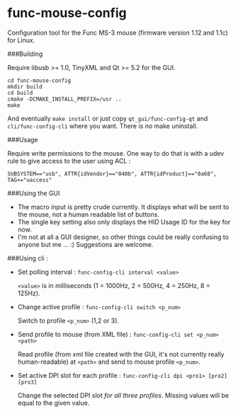 func-mouse-config
=================

Configuration tool for the Func MS-3 mouse (firmware version 1.12 and 1.1c) for Linux.

###Building

Require libusb >= 1.0, TinyXML and Qt >= 5.2 for the GUI.

    cd func-mouse-config
    mkdir build
    cd build
    cmake -DCMAKE_INSTALL_PREFIX=/usr ..
    make

And eventually `make install` or just copy `qt_gui/func-config-qt` and
`cli/func-config-cli` where you want. There is *no* make uninstall.

###Usage

Require write permissions to the mouse.
One way to do that is with a udev rule to give access to the user using ACL :

    SUBSYSTEM=="usb", ATTR{idVendor}=="040b", ATTR{idProduct}=="0a68", TAG+="uaccess"


###Using the GUI

- The macro input is pretty crude currently. It displays what will be 
   sent to the mouse, not a human readable list of buttons.
- The single key setting also only displays the HID Usage ID for the key for now.
- I'm not at all a GUI designer, so other things could be really confusing to anyone but me ... :) Suggestions are welcome.

###Using cli :

- Set polling interval : `func-config-cli interval <value>`
 
    `<value>` is in milliseconds (1 = 1000Hz, 2 = 500Hz, 4 = 250Hz, 8 = 125Hz).

- Change active profile : `func-config-cli switch <p_num>`

    Switch to profile `<p_num>` (1,2 or 3).

- Send profile to mouse (from XML file) : `func-config-cli set <p_num> <path>`

    Read profile (from xml file created with the GUI, it's not currently 
    really human-readable) at `<path>` and send to mouse profile `<p_num>`.

- Set active DPI slot for each profile : `func-config-cli dpi <pro1> [pro2] [pro3]`

    Change the selected DPI slot *for all three profiles*. Missing values will be
    equal to the given value.
